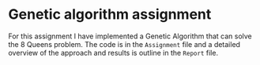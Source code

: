 # Genetic algorithm assignment

For this assignment I have implemented a Genetic Algorithm that can solve the 8 Queens problem. The code is in the `Assignment` file and a detailed overview of the approach and results is outline in the `Report` file.